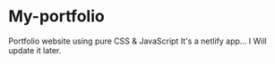 # My-portfolio
Portfolio website using pure CSS & JavaScript 
It's a netlify app...
I Will update it later.
